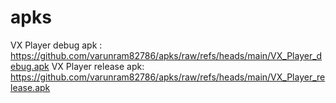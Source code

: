# apks

VX Player debug apk : https://github.com/varunram82786/apks/raw/refs/heads/main/VX_Player_debug.apk 
VX Player release apk: https://github.com/varunram82786/apks/raw/refs/heads/main/VX_Player_release.apk

